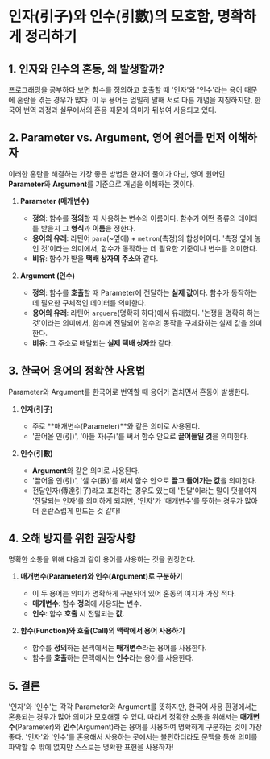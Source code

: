 # 인자(引子)와 인수(引數)의 모호함, 명확하게 정리하기

## 1. 인자와 인수의 혼동, 왜 발생할까?

프로그래밍을 공부하다 보면 함수를 정의하고 호출할 때 '인자'와 '인수'라는 용어 때문에 혼란을 겪는 경우가 많다. 이 두 용어는 엄밀히 말해 서로 다른 개념을 지칭하지만, 한국어 번역 과정과 실무에서의 혼용 때문에 의미가 뒤섞여 사용되고 있다.

## 2. Parameter vs. Argument, 영어 원어를 먼저 이해하자

이러한 혼란을 해결하는 가장 좋은 방법은 한자어 풀이가 아닌, 영어 원어인 **Parameter**와 **Argument**를 기준으로 개념을 이해하는 것이다.

1. **Parameter (매개변수)**

   - **정의**: 함수를 **정의**할 때 사용하는 변수의 이름이다. 함수가 어떤 종류의 데이터를 받을지 그 **형식**과 **이름**을 정한다.
   - **용어의 유래**: 라틴어 `para`(~옆에) + `metron`(측정)의 합성어이다. '측정 옆에 놓인 것'이라는 의미에서, 함수가 동작하는 데 필요한 기준이나 변수를 의미한다.
   - **비유**: 함수가 받을 **택배 상자의 주소**와 같다.

2. **Argument (인수)**

   - **정의**: 함수를 **호출**할 때 Parameter에 전달하는 **실제 값**이다. 함수가 동작하는 데 필요한 구체적인 데이터를 의미한다.
   - **용어의 유래**: 라틴어 `arguere`(명확히 하다)에서 유래했다. '논쟁을 명확히 하는 것'이라는 의미에서, 함수에 전달되어 함수의 동작을 구체화하는 실제 값을 의미한다.
   - **비유**: 그 주소로 배달되는 **실제 택배 상자**와 같다.

## 3. 한국어 용어의 정확한 사용법

Parameter와 Argument를 한국어로 번역할 때 용어가 겹치면서 혼동이 발생한다.

1. **인자(引子)**

   - 주로 **매개변수(Parameter)**와 같은 의미로 사용된다.
   - '끌어올 인(引)', '아들 자(子)'를 써서 함수 안으로 **끌어들일 것**을 의미한다.

2. **인수(引數)**

   - **Argument**와 같은 의미로 사용된다.
   - '끌어올 인(引)', '셀 수(數)'를 써서 함수 안으로 **끌고 들어가는 값**을 의미한다.
   - 전달인자(傳達引子)라고 표현하는 경우도 있는데 '전달'이라는 말이 덧붙여져 '전달되는 인자'를 의미하게 되지만, '인자'가 '매개변수'를 뜻하는 경우가 많아 더 혼란스럽게 만드는 것 같다!

## 4. 오해 방지를 위한 권장사항

명확한 소통을 위해 다음과 같이 용어를 사용하는 것을 권장한다.

1. **매개변수(Parameter)와 인수(Argument)로 구분하기**

   - 이 두 용어는 의미가 명확하게 구분되어 있어 혼동의 여지가 가장 적다.
   - **매개변수**: 함수 **정의**에 사용되는 변수.
   - **인수**: 함수 **호출** 시 전달되는 **값**.

2. **함수(Function)와 호출(Call)의 맥락에서 용어 사용하기**

   - 함수를 **정의**하는 문맥에서는 **매개변수**라는 용어를 사용한다.
   - 함수를 **호출**하는 문맥에서는 **인수**라는 용어를 사용한다.

## 5. 결론

'인자'와 '인수'는 각각 Parameter와 Argument를 뜻하지만, 한국어 사용 환경에서는 혼용되는 경우가 많아 의미가 모호해질 수 있다. 따라서 정확한 소통을 위해서는 **매개변수**(Parameter)와 **인수**(Argument)라는 용어를 사용하여 명확하게 구분하는 것이 가장 좋다. '인자'와 '인수'를 혼용해서 사용하는 곳에서는 불편하더라도 문맥을 통해 의미를 파악할 수 밖에 없지만 스스로는 명확한 표현을 사용하자!
